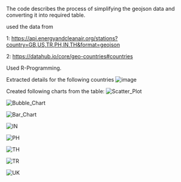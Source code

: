 The code describes the process of simplifying the geojson data and converting it into required table.

used the data from 

1: https://api.energyandcleanair.org/stations?country=GB,US,TR,PH,IN,TH&format=geojson

2: https://datahub.io/core/geo-countries#countries

Used R-Programming.

Extracted details for the following countries
![image](https://github.com/user-attachments/assets/aa173dd5-b804-4490-adc5-1ee56ef592da)



Created following charts from the table:
![Scatter_Plot](https://github.com/user-attachments/assets/2be95f9d-96f4-4d8d-9595-d657edfc5624)

![Bubble_Chart](https://github.com/user-attachments/assets/7ee95d92-e047-4280-b83b-96b4951863c6)

![Bar_Chart](https://github.com/user-attachments/assets/548f7499-dd7b-46f1-88f6-481f6a2aa4e4)

![IN](https://github.com/user-attachments/assets/db63d81c-5e70-4acd-b0ce-045923b5f50c)

![PH](https://github.com/user-attachments/assets/861f70ee-eac4-4648-933a-bf03cd87cc29)

![TH](https://github.com/user-attachments/assets/b6a1e38b-b2fb-4bfb-b59c-da97244bb957)

![TR](https://github.com/user-attachments/assets/921f9740-c018-4c0d-9325-8e9241a18137)

![UK](https://github.com/user-attachments/assets/eb3eaa29-9652-483b-92cd-c46c3a9899cf)

